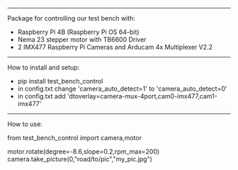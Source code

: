 _____________________________________________________________________________
Package for controlling our test bench with:

- Raspberry Pi 4B (Raspberry Pi OS 64-bit) 
- Nema 23 stepper motor with TB6600 Driver
- 2 IMX477 Raspberry Pi Cameras and Arducam 4x Multiplexer V2.2
_____________________________________________________________________________
How to install and setup:

- pip install test_bench_control
- in config.txt change 'camera_auto_detect=1' to 'camera_auto_detect=0'
- in config.txt add 'dtoverlay=camera-mux-4port,cam0-imx477,cam1-imx477'
_____________________________________________________________________________
How to use:

from test_bench_control import camera,motor

motor.rotate(degree=-8.6,slope=0.2,rpm_max=200)
camera.take_picture(0,"road/to/pic","my_pic.jpg")
 